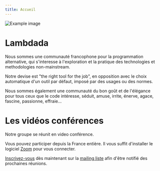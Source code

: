 ```yaml
---
title: Accueil
---
```


![Example image](/img/lambdada.png)

# Lambdada

Nous sommes une communauté francophone pour la programmation alternative, qui
s'interesse à l'exploration et la pratique des technologies et methodologies
non-mainstream.

Notre devise est "the right tool for the job", en opposition avec le choix
automatique d'un outil par défaut, imposé par des usages ou des normes.

Nous sommes également une communauté du bon goût et de l'élégance pour tous
ceux que le code intéresse, séduit, amuse, irrite, énerve, agace, fascine,
passionne, effraie...

# Les vidéos conférences

Notre groupe se réunit en video conférence.

Vous pouvez participer depuis la France entière. Il vous suffit d'installer le logiciel [Zoom](https://zoom.us/) pour vous connecter.

[Inscrivez-vous](https://framalistes.org/sympa/subscribe/lambdada) dès maintenant sur la [mailing liste](https://framalistes.org/sympa/info/lambdada) afin d'être notifié des prochaines réunions.


